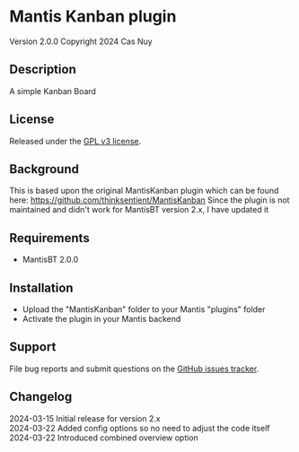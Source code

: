 
# Mantis Kanban plugin
 
Version 2.0.0
Copyright 2024 Cas Nuy

## Description

A simple Kanban Board

## License

Released under the [GPL v3 license](http://opensource.org/licenses/GPL-3.0).

## Background

This is based upon the original MantisKanban plugin which can be found here: https://github.com/thinksentient/MantisKanban
Since the plugin is not maintained and didn't work for MantisBT version 2.x, I have updated it

## Requirements

- MantisBT 2.0.0

## Installation

*   Upload the "MantisKanban" folder to your Mantis "plugins" folder
*   Activate the plugin in your Mantis backend

## Support

File bug reports and submit questions on the
[GitHub issues tracker](http://github.com/mantisbt-plugins/MantisKanban/issues).

## Changelog

2024-03-15	Initial release for version 2.x<br>
2024-03-22	Added config options so no need to adjust the code itself<br>
2024-03-22	Introduced combined overview option<br>
